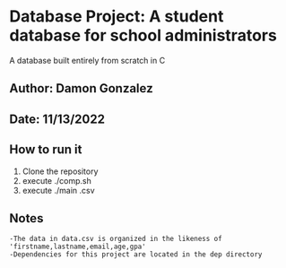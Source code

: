 # Database Project: A student database for school administrators

A database built entirely from scratch in C

## Author: Damon Gonzalez

## Date: 11/13/2022

## How to run it

1. Clone the repository
2. execute ./comp.sh
3. execute ./main <filename>.csv

## Notes
	-The data in data.csv is organized in the likeness of 'firstname,lastname,email,age,gpa'
	-Dependencies for this project are located in the dep directory

